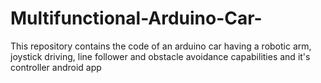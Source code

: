 # Multifunctional-Arduino-Car-
This repository contains the code of an arduino car having a robotic arm, joystick driving, line follower and obstacle avoidance capabilities and it's controller android app
